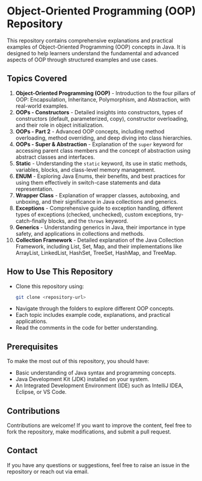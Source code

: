 # Object-Oriented Programming (OOP) Repository

This repository contains comprehensive explanations and practical examples of Object-Oriented Programming (OOP) concepts in Java. It is designed to help learners understand the fundamental and advanced aspects of OOP through structured examples and use cases.

## Topics Covered

1. **Object-Oriented Programming (OOP)** - Introduction to the four pillars of OOP: Encapsulation, Inheritance, Polymorphism, and Abstraction, with real-world examples.
2. **OOPs - Constructors** - Detailed insights into constructors, types of constructors (default, parameterized, copy), constructor overloading, and their role in object initialization.
3. **OOPs - Part 2** - Advanced OOP concepts, including method overloading, method overriding, and deep diving into class hierarchies.
4. **OOPs - Super & Abstraction** - Explanation of the `super` keyword for accessing parent class members and the concept of abstraction using abstract classes and interfaces.
5. **Static** - Understanding the `static` keyword, its use in static methods, variables, blocks, and class-level memory management.
6. **ENUM** - Exploring Java Enums, their benefits, and best practices for using them effectively in switch-case statements and data representation.
7. **Wrapper Class** - Explanation of wrapper classes, autoboxing, and unboxing, and their significance in Java collections and generics.
8. **Exceptions** - Comprehensive guide to exception handling, different types of exceptions (checked, unchecked), custom exceptions, try-catch-finally blocks, and the `throws` keyword.
9. **Generics** - Understanding generics in Java, their importance in type safety, and applications in collections and methods.
10. **Collection Framework** - Detailed explanation of the Java Collection Framework, including List, Set, Map, and their implementations like ArrayList, LinkedList, HashSet, TreeSet, HashMap, and TreeMap.

## How to Use This Repository

- Clone this repository using:
  ```sh
  git clone <repository-url>
  ```
- Navigate through the folders to explore different OOP concepts.
- Each topic includes example code, explanations, and practical applications.
- Read the comments in the code for better understanding.

## Prerequisites

To make the most out of this repository, you should have:
- Basic understanding of Java syntax and programming concepts.
- Java Development Kit (JDK) installed on your system.
- An Integrated Development Environment (IDE) such as IntelliJ IDEA, Eclipse, or VS Code.

## Contributions

Contributions are welcome! If you want to improve the content, feel free to fork the repository, make modifications, and submit a pull request.

## Contact

If you have any questions or suggestions, feel free to raise an issue in the repository or reach out via email.
